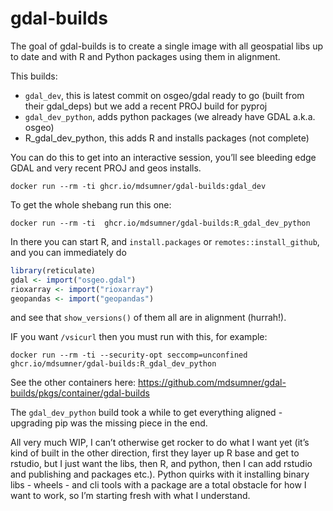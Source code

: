 
<!-- README.md is generated from README.Rmd. Please edit that file -->

# gdal-builds

<!-- badges: start -->
<!-- badges: end -->

The goal of gdal-builds is to create a single image with all geospatial
libs up to date and with R and Python packages using them in alignment.

This builds:

- `gdal_dev`, this is latest commit on osgeo/gdal ready to go (built
  from their gdal_deps) but we add a recent PROJ build for pyproj
- `gdal_dev_python`, adds python packages (we already have GDAL a.k.a.
  osgeo)
- R_gdal_dev_python, this adds R and installs packages (not complete)

You can do this to get into an interactive session, you’ll see bleeding
edge GDAL and very recent PROJ and geos installs.

    docker run --rm -ti ghcr.io/mdsumner/gdal-builds:gdal_dev  

To get the whole shebang run this one:

    docker run --rm -ti  ghcr.io/mdsumner/gdal-builds:R_gdal_dev_python 

In there you can start R, and `install.packages` or
`remotes::install_github`, and you can immediately do

``` r
library(reticulate)
gdal <- import("osgeo.gdal")
rioxarray <- import("rioxarray")
geopandas <- import("geopandas")
```

and see that `show_versions()` of them all are in alignment (hurrah!).

IF you want `/vsicurl` then you must run with this, for example:

    docker run --rm -ti --security-opt seccomp=unconfined ghcr.io/mdsumner/gdal-builds:R_gdal_dev_python 

See the other containers here:
<https://github.com/mdsumner/gdal-builds/pkgs/container/gdal-builds>

The `gdal_dev_python` build took a while to get everything aligned -
upgrading pip was the missing piece in the end.

All very much WIP, I can’t otherwise get rocker to do what I want yet
(it’s kind of built in the other direction, first they layer up R base
and get to rstudio, but I just want the libs, then R, and python, then I
can add rstudio and publishing and packages etc.). Python quirks with it
installing binary libs - wheels - and cli tools with a package are a
total obstacle for how I want to work, so I’m starting fresh with what I
understand.
